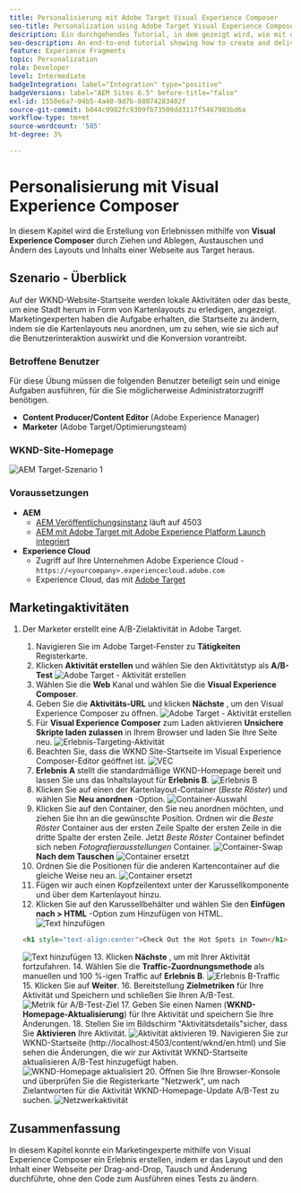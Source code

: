 ```yaml
---
title: Personalisierung mit Adobe Target Visual Experience Composer
seo-title: Personalization using Adobe Target Visual Experience Composer (VEC)
description: Ein durchgehendes Tutorial, in dem gezeigt wird, wie mit dem Adobe Target Visual Experience Composer (VEC) personalisierte Erlebnisse erstellt und bereitgestellt werden.
seo-description: An end-to-end tutorial showing how to create and deliver personalized experience using Adobe Target Visual Experience Composer (VEC).
feature: Experience Fragments
topic: Personalization
role: Developer
level: Intermediate
badgeIntegration: label="Integration" type="positive"
badgeVersions: label="AEM Sites 6.5" before-title="false"
exl-id: 1550e6a7-04b5-4a40-9d7b-88074283402f
source-git-commit: b044c9982fc9309fb73509dd3117f5467903bd6a
workflow-type: tm+mt
source-wordcount: '585'
ht-degree: 3%

---
```


# Personalisierung mit Visual Experience Composer

In diesem Kapitel wird die Erstellung von Erlebnissen mithilfe von **Visual Experience Composer** durch Ziehen und Ablegen, Austauschen und Ändern des Layouts und Inhalts einer Webseite aus Target heraus.

## Szenario - Überblick

Auf der WKND-Website-Startseite werden lokale Aktivitäten oder das beste, um eine Stadt herum in Form von Kartenlayouts zu erledigen, angezeigt. Marketingexperten haben die Aufgabe erhalten, die Startseite zu ändern, indem sie die Kartenlayouts neu anordnen, um zu sehen, wie sie sich auf die Benutzerinteraktion auswirkt und die Konversion vorantreibt.

### Betroffene Benutzer

Für diese Übung müssen die folgenden Benutzer beteiligt sein und einige Aufgaben ausführen, für die Sie möglicherweise Administratorzugriff benötigen.

* **Content Producer/Content Editor** (Adobe Experience Manager)
* **Marketer** (Adobe Target/Optimierungsteam)

### WKND-Site-Homepage

![AEM Target-Szenario 1](assets/personalization-use-case-3/aem-target-use-case-3.png)

### Voraussetzungen

* **AEM**
   * [AEM Veröffentlichungsinstanz](./implementation.md#getting-aem) läuft auf 4503
   * [AEM mit Adobe Target mit Adobe Experience Platform Launch integriert](./using-launch-adobe-io.md#aem-target-using-launch-by-adobe)
* **Experience Cloud**
   * Zugriff auf Ihre Unternehmen Adobe Experience Cloud - `https://<yourcompany>.experiencecloud.adobe.com`
   * Experience Cloud, das mit [Adobe Target](https://experiencecloud.adobe.com)

## Marketingaktivitäten

1. Der Marketer erstellt eine A/B-Zielaktivität in Adobe Target.
   1. Navigieren Sie im Adobe Target-Fenster zu **Tätigkeiten** Registerkarte.
   2. Klicken **Aktivität erstellen** und wählen Sie den Aktivitätstyp als **A/B-Test**
      ![Adobe Target - Aktivität erstellen](assets/personalization-use-case-2/create-ab-activity.png)
   3. Wählen Sie die **Web** Kanal und wählen Sie die **Visual Experience Composer**.
   4. Geben Sie die **Aktivitäts-URL** und klicken **Nächste** , um den Visual Experience Composer zu öffnen.
      ![Adobe Target - Aktivität erstellen](assets/personalization-use-case-2/create-activity-ab-name.png)
   5. Für **Visual Experience Composer** zum Laden aktivieren **Unsichere Skripte laden zulassen** in Ihrem Browser und laden Sie Ihre Seite neu.
      ![Erlebnis-Targeting-Aktivität](assets/personalization-use-case-1/load-unsafe-scripts.png)
   6. Beachten Sie, dass die WKND Site-Startseite im Visual Experience Composer-Editor geöffnet ist.
      ![VEC](assets/personalization-use-case-2/vec.png)
   7. **Erlebnis A** stellt die standardmäßige WKND-Homepage bereit und lassen Sie uns das Inhaltslayout für **Erlebnis B**.
      ![Erlebnis B](assets/personalization-use-case-3/use-case3-experience-b.png)
   8. Klicken Sie auf einen der Kartenlayout-Container (*Beste Röster*) und wählen Sie **Neu anordnen** -Option.
      ![Container-Auswahl](assets/personalization-use-case-3/container-selection.png)
   9. Klicken Sie auf den Container, den Sie neu anordnen möchten, und ziehen Sie ihn an die gewünschte Position. Ordnen wir die *Beste Röster* Container aus der ersten Zeile Spalte der ersten Zeile in die dritte Spalte der ersten Zeile. Jetzt *Beste Röster* Container befindet sich neben *Fotografierausstellungen* Container.
      ![Container-Swap](assets/personalization-use-case-3/container-swap.png)
      **Nach dem Tauschen**
      ![Container ersetzt](assets/personalization-use-case-3/after-swap-1-3.png)
   10. Ordnen Sie die Positionen für die anderen Kartencontainer auf die gleiche Weise neu an.
      ![Container ersetzt](assets/personalization-use-case-3/after-swap-all.png)
   11. Fügen wir auch einen Kopfzeilentext unter der Karussellkomponente und über dem Kartenlayout hinzu.
   12. Klicken Sie auf den Karussellbehälter und wählen Sie den **Einfügen nach > HTML** -Option zum Hinzufügen von HTML.
      ![Text hinzufügen](assets/personalization-use-case-3/add-text.png)

      ```html
      <h1 style="text-align:center">Check Out the Hot Spots in Town</h1>
      ```

      ![Text hinzufügen](assets/personalization-use-case-3/after-changes.png)
   13. Klicken **Nächste** , um mit Ihrer Aktivität fortzufahren.
   14. Wählen Sie die **Traffic-Zuordnungsmethode** als manuellen und 100 %-igen Traffic auf **Erlebnis B**.
      ![Erlebnis B-Traffic](assets/personalization-use-case-2/traffic.png)
   15. Klicken Sie auf **Weiter**.
   16. Bereitstellung **Zielmetriken** für Ihre Aktivität und Speichern und schließen Sie Ihren A/B-Test.
      ![Metrik für A/B-Test-Ziel](assets/personalization-use-case-2/goal-metric.png)
   17. Geben Sie einen Namen (**WKND-Homepage-Aktualisierung**) für Ihre Aktivität und speichern Sie Ihre Änderungen.
   18. Stellen Sie im Bildschirm &quot;Aktivitätsdetails&quot;sicher, dass Sie **Aktivieren** Ihre Aktivität.
      ![Aktivität aktivieren](assets/personalization-use-case-3/save-activity.png)
   19. Navigieren Sie zur WKND-Startseite (http://localhost:4503/content/wknd/en.html) und Sie sehen die Änderungen, die wir zur Aktivität WKND-Startseite aktualisieren A/B-Test hinzugefügt haben.
      ![WKND-Homepage aktualisiert](assets/personalization-use-case-3/activity-result.png)
   20. Öffnen Sie Ihre Browser-Konsole und überprüfen Sie die Registerkarte &quot;Netzwerk&quot;, um nach Zielantworten für die Aktivität WKND-Homepage-Update A/B-Test zu suchen.
      ![Netzwerkaktivität](assets/personalization-use-case-3/activity-result.png)

## Zusammenfassung

In diesem Kapitel konnte ein Marketingexperte mithilfe von Visual Experience Composer ein Erlebnis erstellen, indem er das Layout und den Inhalt einer Webseite per Drag-and-Drop, Tausch und Änderung durchführte, ohne den Code zum Ausführen eines Tests zu ändern.
